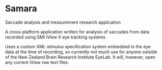 Samara
======

Saccade analysis and measurement research application

A cross-platform application written for analysis of saccades from data recorded using SMI iView X eye tracking systems.

Uses a custom XML stimulus specification system embedded in the eye data at the time of recording, so currently not much use for anyone outside of the New Zealand Brain Research Institute EyeLab. It will, however, open any current iView raw text files.
